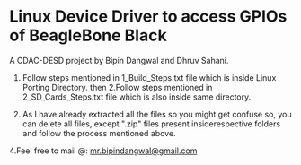Linux Device Driver to access GPIOs of BeagleBone Black
=======================================================

A CDAC-DESD project by Bipin Dangwal and Dhruv Sahani.

1. Follow steps mentioned in 1_Build_Steps.txt file which is inside Linux Porting Directory.
then 
2.Follow steps mentioned in 2_SD_Cards_Steps.txt file which is also inside same directory.

3. As I have already extracted all the files so you might get confuse so, you can delete all files, except ".zip" files present insiderespective folders and follow the process mentioned above. 

4.Feel free to mail @: mr.bipindangwal@gmail.com

